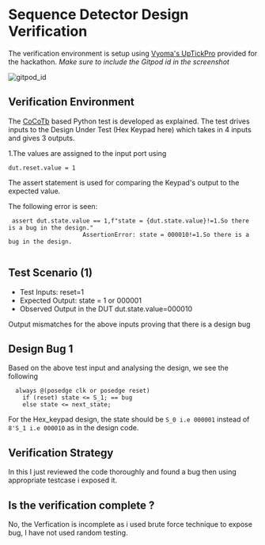 # Sequence Detector Design Verification

The verification environment is setup using [Vyoma's UpTickPro](https://vyomasystems.com) provided for the hackathon.
*Make sure to include the Gitpod id in the screenshot*

![gitpod_id](https://user-images.githubusercontent.com/56909326/181591993-80b70ef5-2b40-45d7-9438-289830793176.png)



## Verification Environment

The [CoCoTb](https://www.cocotb.org/) based Python test is developed as explained. The test drives inputs to the Design Under Test (Hex Keypad here) which takes in 4 inputs  and gives 3 outputs.

1.The values are assigned to the input port using 
```
dut.reset.value = 1

```
The assert statement is used for comparing the Keypad's output to the expected value.

The following error is seen:
```
 assert dut.state.value == 1,f"state = {dut.state.value}!=1.So there is a bug in the design."
                     AssertionError: state = 000010!=1.So there is a bug in the design.
                     
```

## Test Scenario **(1)**
- Test Inputs: reset=1 
- Expected Output: state = 1 or 000001
- Observed Output in the DUT dut.state.value=000010

Output mismatches for the above inputs proving that there is a design bug

## Design Bug 1
Based on the above test input and analysing the design, we see the following

```
  always @(posedge clk or posedge reset)
    if (reset) state <= S_1; == bug
    else state <= next_state;

```
For the Hex_keypad design, the state should be ```S_0 i.e 000001``` instead of ```8'S_1 i.e 000010``` as in the design code.


## Verification Strategy
In this I just reviewed the code thoroughly and found a bug then using appropriate testcase i exposed it.

## Is the verification complete ?
No, the Verfication is incomplete as i used brute force technique to expose bug, I have not used random testing.
